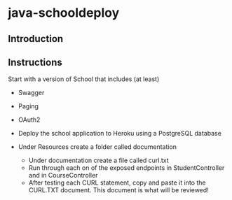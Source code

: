 # java-schooldeploy

## Introduction

## Instructions

Start with a version of School that includes (at least)
* Swagger
* Paging
* OAuth2

* Deploy the school application to Heroku using a PostgreSQL database  
* Under Resources create a folder called documentation
  * Under documentation create a file called curl.txt
  * Run through each on of the exposed endpoints in StudentController and in CourseController
  * After testing each CURL statement, copy and paste it into the CURL.TXT document. This document is what will be reviewed!
